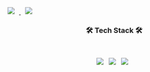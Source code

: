 <!--

Here are some ideas to get you started:

- 🔭 I’m currently working on ...
- 🌱 I’m currently learning ...
- 👯 I’m looking to collaborate on ...
- 🤔 I’m looking for help with ...
- 💬 Ask me about ...
- 📫 How to reach me: ...
- 😄 Pronouns: ...
- ⚡ Fun fact: ...
-->
<a href="https://www.instagram.com/line_w00/">
    <img 
        src="http://img.shields.io/badge/222222?style=flat&logo=Instagram&link=https://www.instagram.com/line_w00/"
        style="height : auto; margin-left : 10px; margin-right : 10px;"/>
</a>
<a href="https://velog.io/@aidnsunwoo">
    <img 
        src="http://img.shields.io/badge/222222?style=flat&logo=Vector Logo Zone&link=https://velog.io/@aidnsunwoo"
        style="height : auto; margin-left : 10px; margin-right : 10px;"/>
</a>

<h3 align="center"><b>🛠 Tech Stack 🛠</b></h3>
</br>
<p align="center">
<img src="https://img.shields.io/badge/HTML5-E34F26?style=flat-square&logo=HTML5&logoColor=white"/></a> &nbsp
<img src="https://img.shields.io/badge/CSS3-1572B6?style=flat-square&logo=CSS3&logoColor=white"/></a> &nbsp
<img src="https://img.shields.io/badge/JavaScript-F7DF1E?style=flat-square&logo=JavaScript&logoColor=white"/></a> &nbsp
